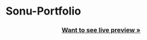 # Sonu-Portfolio

<h3 align="center"><a href="[https://emittr-assignment-exploading-kittens-game.vercel.app/](https://sonu-portfolio-two.vercel.app/)"><strong>Want to see live preview »</strong></a></h3>
 
